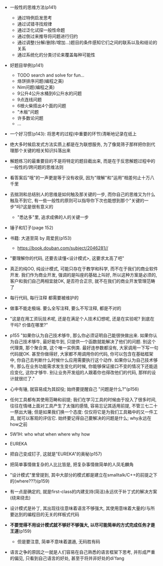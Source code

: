 
+ 一般性的思维方法(p141)
    + 通过特例启发思考
    + 通过试错寻找规律
    + 通过泛化试探一般性命题
    + 通过倒过来推导将问题进行归约
    + 通过调整(分解/删除/增加...)题目的条件感知它们之间的联系以及和结论的关系
    + 通过系统化的分类讨论来覆盖每种可能性

+ 好题目举例(p141)
    + TODO search and solve for fun...
    + 烙饼排序问题(编程之美)
    + Nim问题(编程之美)
    + 9公升4公升水桶到6公升水的问题
    + 9点连线问题
    + 6根火柴搭出4个面的问题
    + "木板"问题
    + 许多数论问题
    + ...

+ 一个好习惯(p143): 将思考的过程(中重要的环节)清晰地记录在纸上

+ 绝大多时候启发式方法实质上都是在为联想服务, 为了像晃筛子那样把你到代理那个关键的相关知识抖落出来

+ 解题练习的最重要目的不是将特定的题目截出来, 而是在于反思解题过程中的一般性的/跨问题的思维法则
+ 看答案后"哦"的一声更是等于没有收获, 因为"理解"和"运用"相差何止十万八千里
+ 去揣测和总结别人的思维是如何触及那关键的一步, 而你自己的思维又为什么触及不到它, 有一些一般性的原则可以指导你下次也能想到那个"关键的一步"吗?这是很有意义的
    + "悉达多"里, 追求成佛的人的关键一步

+ 锤子和钉子(page 152)

+ 书籍: 大道至简 by 周爱民(p153)
    + https://book.douban.com/subject/2046281//

+ "要理解你的代码, 还要去读懂<设计模式>, 这要求太高了吧"

+ 真正的纯OO, 纯设计模式, 可能只存在于教学和科学, 而不在于我们的商业软件开发. 我们作为商业开发, 强调的是叫座的基础上叫好, 所以这种方案是必须的, 客户和我们自己两相宜就OK, 是否符合正宗, 就不在我们的商业开发管理范畴了

+ 每行代码, 每行注释 都需要被维护的

+ 做事不能走极端. 要么全写注释, 要么不写注释, 都是不对的

+ "这是在用工资玩技术呢, 还是在满足个人技术幻想呢, 还是在实验呢? 到底在干吗? 价值在哪里?"

+ p155 "如果你认为自己技术够牛, 那么你必须证明自己能很快做出来. 如果你认为自己技术够牛, 最好能牛到, 只提供一个函数就能解决了他们的问题. 别这个代理类, 那个聚合类, 这个唯一实例类. 最好连参数都没有, 大家调用一下写一句代码就OK. 甚至你做得好, 大家都不用调用你的代码, 你可以包含在基础框架中, 你自己去判断什么时候什么应用需要执行这个动作. 如果你认为自己技术够牛, 那么在业务功能需求发生变化的时候, 你能够保证接口不变的情况下还能适应变化, 这你才够牛. 别让业务开发组的人跟着你也得改他们的代码, 那样的设计就很烂了."

+ 心中有锤, 就容易成为其奴役; 始终要提醒自己 "问题是什么?"(p156)

+ 任何工具都有其使用范畴和前提; 我们在学习工具的时候由于投入了很多时间, 往往在情绪上面对工具产生了太强的感情, 容易忘记其适用前提, 不管三七二十一祭出大锤; 但是如果我们换一个态度: 仅仅将它是为我们工具箱中的又一件工具, 就可以客观的评估它. 始终要记得自己要解决的问题是什么; why永远在how之前

+ 5W1H: who what when where why how

+ EUREKA

+ 把自己变成钉子, 这就是"EUREKA"的奥秘(p157)

+ 把简单事情做复杂的人比比皆是, 把复杂事情做简单的人凤毛麟角

+ "设计模式"里曾提到, 其中大部分的模式都是建立在smalltalk/C++的前提之下的(where???)(p159)

+ 有一点是确定的, 就是first-class的内建支持(简洁)永远优于补丁式的解决方案(绕来绕去)

+ 设计模式是补丁, 其出现往往意味着语言不够强大, 其使用意味着大量的/与所要达到的编程目的无关的样板式代码

+ **不要觉得不用设计模式就不够好不够强大, 以尽可能简单的方式完成任务才是王道**(p159)
    + 但是要注意, 简单不意味着邋遢, 无码胜有码

+ 语言之争的原因之一就是人们容易在自己熟悉的语言框架下思考, 并形成严重的偏见, 只看到自己语言的好处, 甚至于将并非好处的di'fang















